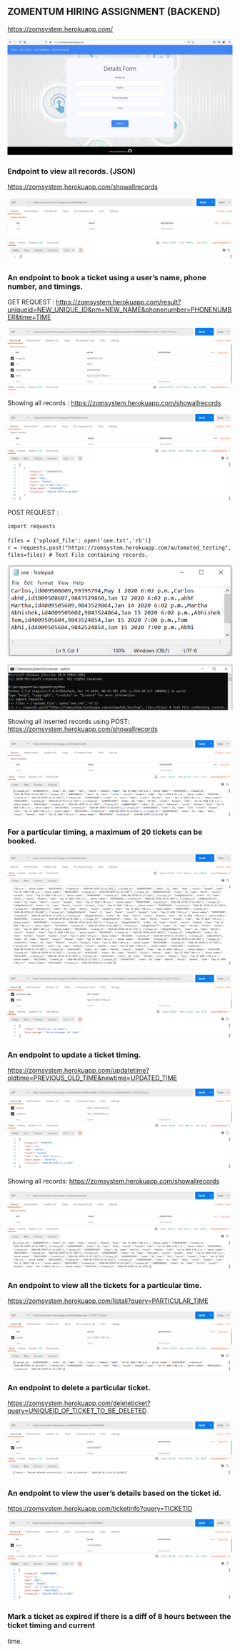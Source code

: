 ## ZOMENTUM HIRING ASSIGNMENT (BACKEND)

https://zomsystem.herokuapp.com/

![automated testing](/Images/11.png)  

### Endpoint to view all records. (JSON)

https://zomsystem.herokuapp.com/showallrecords

![automated testing](/Images/beforeinsertion.png)  

### An endpoint to book a ticket using a user’s name, phone number, and timings.

GET REQUEST : https://zomsystem.herokuapp.com/result?uniqueid=NEW_UNIQUE_ID&nm=NEW_NAME&phonenumber=PHONENUMBER&time=TIME

![automated testing](/Images/1.png)  

Showing all records : https://zomsystem.herokuapp.com/showallrecords

![automated testing](/Images/2.png)  


POST REQUEST : 

    import requests
    
    files = {'upload_file': open('one.txt','rb')}
    r = requests.post("https://zomsystem.herokuapp.com/automated_testing", files=files) # Text File containing records.

![automated testing](/Images/onetext.png)  

![automated testing](/Images/multiplepostrecords.png)  

Showing all inserted records using POST: https://zomsystem.herokuapp.com/showallrecords

![automated testing](/Images/4.png)  

### For a particular timing, a maximum of 20 tickets can be booked.

![automated testing](/Images/20full.png)  

![automated testing](/Images/20limitxceeded.png)  

### An endpoint to update a ticket timing.

https://zomsystem.herokuapp.com/updatetime?oldtime=PREVIOUS_OLD_TIME&newtime=UPDATED_TIME

![automated testing](/Images/5.png)  

Showing all records: https://zomsystem.herokuapp.com/showallrecords

![automated testing](/Images/6.png)  

### An endpoint to view all the tickets for a particular time.

https://zomsystem.herokuapp.com/listall?query=PARTICULAR_TIME

![automated testing](/Images/7.png)  

### An endpoint to delete a particular ticket.

https://zomsystem.herokuapp.com/deleteticket?query=UNIQUEID_OF_TICKET_TO_BE_DELETED

![automated testing](/Images/8.png)  

### An endpoint to view the user’s details based on the ticket id.

https://zomsystem.herokuapp.com/ticketinfo?query=TICKETID

![automated testing](/Images/9.png)  

### Mark a ticket as expired if there is a diff of 8 hours between the ticket timing and current
time.
